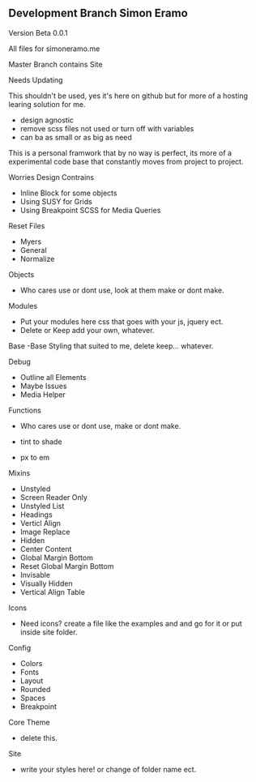 ## Development Branch Simon Eramo

Version Beta 0.0.1

All files for simoneramo.me

Master Branch contains Site

Needs Updating

This shouldn't be used, yes it's here on github but for more of a hosting learing solution for me.

- design agnostic
- remove scss files not used or turn off with variables
- can ba as small or as big as need

This is a personal framwork that by no way is perfect, its more of a experimental code base that constantly moves from project to project.

Worries
Design Contrains

- Inline Block for some objects
- Using SUSY for Grids
- Using Breakpoint SCSS for Media Queries


Reset Files
- Myers
- General
- Normalize


Objects
- Who cares use or dont use, look at them make or dont make.


Modules
- Put your modules here css that goes with your js, jquery ect.
- Delete or Keep add your own, whatever.


Base
-Base Styling that suited to me, delete keep... whatever.


Debug
- Outline all Elements
- Maybe Issues
- Media Helper


Functions
- Who cares use or dont use, make or dont make.

- tint to shade
- px to em


Mixins

- Unstyled
- Screen Reader Only
- Unstyled List
- Headings
- Verticl Align
- Image Replace
- Hidden
- Center Content
- Global Margin Bottom
- Reset Global Margin Bottom
- Invisable
- Visually Hidden
- Vertical Align Table


Icons
- Need icons? create a file like the examples and and go for it or put inside site folder.


Config
- Colors
- Fonts
- Layout
- Rounded
- Spaces
- Breakpoint


Core Theme
- delete this.


Site
- write your styles here! or change of folder name ect.